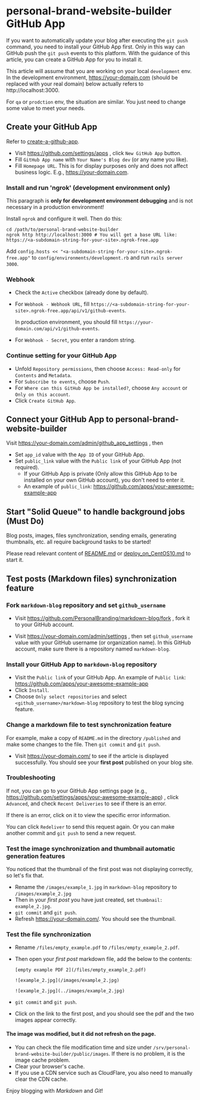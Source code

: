 # personal-brand-website-builder GitHub App

If you want to automatically update your blog after executing the `git push` command, you need to install your GitHub App first. Only in this way can GitHub push the `git push` events to this platform.
With the guidance of this article, you can create a GitHub App for you to install it.

This article will assume that you are working on your local `development` env.
In the development environment, https://your-domain.com (should be replaced with your real domain) below actually refers to http://localhost:3000.

For `qa` or `prodction` env, the situation are similar. You just need to change some value to meet your needs.

## Create your GitHub App

Refer to [create-a-github-app](https://docs.github.com/en/developers/apps/setting-up-your-development-environment-to-create-a-github-app#step-2-register-a-new-github-app).

- Visit https://github.com/settings/apps , click `New GitHub App` button.
- Fill `GitHub App name` with `Your Name's Blog dev` (or any name you like).
- Fill `Homepage URL`. This is for display purposes only and does not affect business logic. E.g., https://your-domain.com.

### Install and run 'ngrok' (development environment only)

This paragraph is **only for development environment debugging** and is not necessary in a production environment!

Install `ngrok` and configure it well. Then do this:

```shell
cd /path/to/personal-brand-website-builder
ngrok http http://localhost:3000 # You will get a base URL like: https://<a-subdomain-string-for-your-site>.ngrok-free.app
```

Add `config.hosts << "<a-subdomain-string-for-your-site>.ngrok-free.app"` to `config/environments/development.rb` and run `rails server 3000`.

### Webhook

- Check the `Active` checkbox (already done by default).

- For `Webhook - Webhook URL`, fill `https://<a-subdomain-string-for-your-site>.ngrok-free.app/api/v1/github-events`.

    In production environment, you should fill `https://your-domain.com/api/v1/github-events`.

- For `Webhook - Secret`, you enter a random string.

### Continue setting for your GitHub App

- Unfold `Repository permissions`, then choose `Access: Read-only` for `Contents` and `Metadata`.
- For `Subscribe to events`, choose `Push`.
- For `Where can this GitHub App be installed?`, choose `Any account` or `Only on this account`.
- Click `Create GitHub App`.

## Connect your GitHub App to personal-brand-website-builder

Visit https://your-domain.com/admin/github_app_settings , then

- Set `app_id` value with the `App ID` of your GitHub App.
- Set `public_link` value with the `Public link` of your GitHub App (not required).
    - If your GitHub App is private (Only allow this GitHub App to be installed on your own GitHub account), you don't need to enter it.
    - An example of `public_link`: https://github.com/apps/your-awesome-example-app

## Start "Solid Queue" to handle background jobs (Must Do)

Blog posts, images, files synchronization, sending emails, generating thumbnails, etc. all require background tasks to be started!

Please read relevant content of [README.md](/README.md) or [deploy_on_CentOS10.md](/docs/deploy/deploy_on_CentOS10.md) to start it.

## Test posts (Markdown files) synchronization feature

### Fork `markdown-blog` repository and set `github_username`

- Visit https://github.com/PersonalBranding/markdown-blog/fork , fork it to your GitHub account.

- Visit https://your-domain.com/admin/settings , then set `github_username` value with your GitHub username (or organization name). In this GitHub account, make sure there is a repository named `markdown-blog`.

### Install your GitHub App to `markdown-blog` repository

- Visit the `Public link` of your GitHub App. An example of `Public link`: https://github.com/apps/your-awesome-example-app
- Click `Install`.
- Choose `Only select repositories` and select `<github_username>/markdown-blog` repository to test the blog syncing feature.

### Change a markdown file to test synchronization feature

For example, make a copy of `README.md` in the directory `/published` and make some changes to the file. Then `git commit` and `git push`.

- Visit https://your-domain.com/ to see if the article is displayed successfully. You should see your **first post** published on your blog site.

### Troubleshooting

If not, you can go to your GitHub App settings page (e.g., https://github.com/settings/apps/your-awesome-example-app) , click `Advanced`, and check `Recent Deliveries` to see if there is an error.

If there is an error, click on it to view the specific error information.

You can click `Redeliver` to send this request again. Or you can make another commit and `git push` to send a new request.

### Test the image synchronization and thumbnail automatic generation features

You noticed that the thumbnail of the first post was not displaying correctly, so let's fix that.

- Rename the `/images/example_1.jpg` in `markdown-blog` repository to `/images/example_2.jpg`
- Then in your *first post* you have just created, set `thumbnail: example_2.jpg`.
- `git commit` and `git push`.
- Refresh https://your-domain.com/. You should see the thumbnail.

### Test the file synchronization

- Rename `/files/empty_example.pdf` to `/files/empty_example_2.pdf`.
- Then open your *first post* markdown file, add the below to the contents:

    ```
    [empty example PDF 2](/files/empty_example_2.pdf)

    ![example_2.jpg](/images/example_2.jpg)

    ![example_2.jpg](../images/example_2.jpg)
    ```
- `git commit` and `git push`.
- Click on the link to the first post, and you should see the pdf and the two images appear correctly. 

#### The image was modified, but it did not refresh on the page.

- You can check the file modification time and size under `/srv/personal-brand-website-builder/public/images`. If there is no problem, it is the image cache problem.
- Clear your browser's cache.
- If you use a CDN service such as CloudFlare, you also need to manually clear the CDN cache.

Enjoy blogging with *Markdown* and *Git*!
